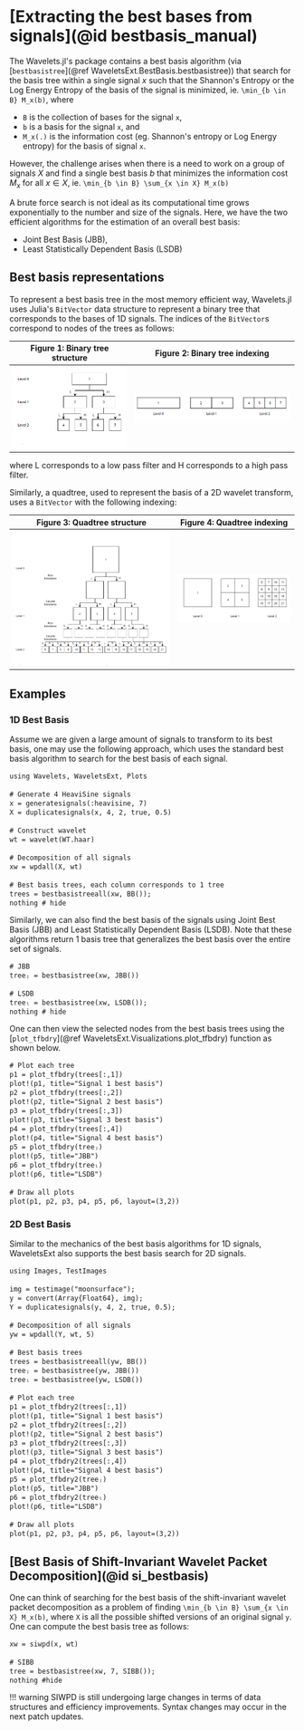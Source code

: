# [Extracting the best bases from signals](@id bestbasis_manual)
The Wavelets.jl's package contains a best basis algorithm (via [`bestbasistree`](@ref
WaveletsExt.BestBasis.bestbasistree)) that search for the basis tree within a single signal
$x$ such that the Shannon's Entropy or the Log Energy Entropy of the basis of the signal is
minimized, ie. ``\min_{b \in B} M_x(b)``, where  
- ``B`` is the collection of bases for the signal ``x``,
- ``b`` is a basis for the signal ``x``, and
- ``M_x(.)`` is the information cost (eg. Shannon's entropy or Log Energy entropy) for
the basis of signal ``x``. 

However, the challenge arises when there is a need to work on a group of signals $X$ and
find a single best basis $b$ that minimizes the information cost $M_x$ for all $x \in X$, ie. ``\min_{b \in B} \sum_{x \in X} M_x(b)``

A brute force search is not ideal as its computational time grows exponentially to the
number and size of the signals. Here, we have the two efficient
algorithms for the estimation of an overall best basis:
- Joint Best Basis (JBB),
- Least Statistically Dependent Basis (LSDB)

## Best basis representations
To represent a best basis tree in the most memory efficient way, Wavelets.jl uses Julia's
`BitVector` data structure to represent a binary tree that corresponds to the bases of 1D
signals. The indices of the `BitVector`s correspond to nodes of the trees as follows:

|Figure 1: Binary tree structure | Figure 2: Binary tree indexing |
|:---:|:---:|
|![](../fig/binary_tree.PNG) |![](../fig/binary_tree_indexing.PNG) |

where L corresponds to a low pass filter and H corresponds to a high pass filter.

Similarly, a quadtree, used to represent the basis of a 2D wavelet transform, uses a
`BitVector` with the following indexing:

|Figure 3: Quadtree structure | Figure 4: Quadtree indexing |
|:---:|:---:|
|![](../fig/quad_tree.PNG) |![](../fig/quad_tree_indexing.PNG) |

## Examples
### 1D Best Basis
Assume we are given a large amount of signals to transform to its best basis, one may use
the following approach, which uses the standard best basis algorithm to search for the best basis of each signal.

```@example wt
using Wavelets, WaveletsExt, Plots

# Generate 4 HeaviSine signals
x = generatesignals(:heavisine, 7)
X = duplicatesignals(x, 4, 2, true, 0.5)

# Construct wavelet
wt = wavelet(WT.haar)

# Decomposition of all signals
xw = wpdall(X, wt)

# Best basis trees, each column corresponds to 1 tree
trees = bestbasistreeall(xw, BB()); 
nothing # hide
```

Similarly, we can also find the best basis of the signals using Joint Best Basis (JBB) and Least Statistically Dependent Basis (LSDB). Note that these algorithms return 1 basis tree that generalizes the best basis over the entire set of signals.
```@example wt
# JBB
treeⱼ = bestbasistree(xw, JBB())

# LSDB
treeₗ = bestbasistree(xw, LSDB());
nothing # hide
```

One can then view the selected nodes from the best basis trees using the [`plot_tfbdry`](@ref WaveletsExt.Visualizations.plot_tfbdry) function as shown below.

```@example wt
# Plot each tree
p1 = plot_tfbdry(trees[:,1])
plot!(p1, title="Signal 1 best basis")
p2 = plot_tfbdry(trees[:,2])
plot!(p2, title="Signal 2 best basis")
p3 = plot_tfbdry(trees[:,3])
plot!(p3, title="Signal 3 best basis")
p4 = plot_tfbdry(trees[:,4])
plot!(p4, title="Signal 4 best basis")
p5 = plot_tfbdry(treeⱼ)
plot!(p5, title="JBB")
p6 = plot_tfbdry(treeₗ)
plot!(p6, title="LSDB")

# Draw all plots
plot(p1, p2, p3, p4, p5, p6, layout=(3,2))
```

### 2D Best Basis
Similar to the mechanics of the best basis algorithms for 1D signals, WaveletsExt also supports the best basis search for 2D signals.
```@example wt
using Images, TestImages

img = testimage("moonsurface");
y = convert(Array{Float64}, img);
Y = duplicatesignals(y, 4, 2, true, 0.5);

# Decomposition of all signals
yw = wpdall(Y, wt, 5)

# Best basis trees
trees = bestbasistreeall(yw, BB())
treeⱼ = bestbasistree(yw, JBB())
treeₗ = bestbasistree(yw, LSDB())

# Plot each tree
p1 = plot_tfbdry2(trees[:,1])
plot!(p1, title="Signal 1 best basis")
p2 = plot_tfbdry2(trees[:,2])
plot!(p2, title="Signal 2 best basis")
p3 = plot_tfbdry2(trees[:,3])
plot!(p3, title="Signal 3 best basis")
p4 = plot_tfbdry2(trees[:,4])
plot!(p4, title="Signal 4 best basis")
p5 = plot_tfbdry2(treeⱼ)
plot!(p5, title="JBB")
p6 = plot_tfbdry2(treeₗ)
plot!(p6, title="LSDB")

# Draw all plots
plot(p1, p2, p3, p4, p5, p6, layout=(3,2))
```

## [Best Basis of Shift-Invariant Wavelet Packet Decomposition](@id si_bestbasis)
One can think of searching for the best basis of the shift-invariant wavelet packet decomposition as a problem of finding ``\min_{b \in B} \sum_{x \in X} M_x(b)``, where ``X`` is all the possible shifted versions of an original signal ``y``. One can compute the best basis tree as follows:
```@example wt
xw = siwpd(x, wt)

# SIBB
tree = bestbasistree(xw, 7, SIBB());
nothing #hide
```

!!! warning 
    SIWPD is still undergoing large changes in terms of data structures and efficiency improvements. Syntax changes may occur in the next patch updates.
